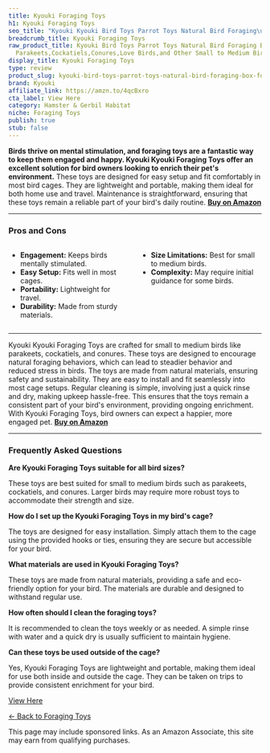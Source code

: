 ```yaml
---
title: Kyouki Foraging Toys
h1: Kyouki Foraging Toys
seo_title: "Kyouki Kyouki Bird Toys Parrot Toys Natural Bird Foraging\u2026"
breadcrumb_title: Kyouki Foraging Toys
raw_product_title: Kyouki Bird Toys Parrot Toys Natural Bird Foraging Box Foot for
  Parakeets,Cockatiels,Conures,Love Birds,and Other Small to Medium Birds
display_title: Kyouki Foraging Toys
type: review
product_slug: kyouki-bird-toys-parrot-toys-natural-bird-foraging-box-foot-for-parakee-5c71ad42
brand: Kyouki
affiliate_link: https://amzn.to/4qcBxro
cta_label: View Here
category: Hamster & Gerbil Habitat
niche: Foraging Toys
publish: true
stub: false
---
```


<div id="intro" class="full-width">
  <p><strong>Birds thrive on mental stimulation, and foraging toys are a fantastic way to keep them engaged and happy. Kyouki Kyouki Foraging Toys offer an excellent solution for bird owners looking to enrich their pet's environment.</strong> These toys are designed for easy setup and fit comfortably in most bird cages. They are lightweight and portable, making them ideal for both home use and travel. Maintenance is straightforward, ensuring that these toys remain a reliable part of your bird's daily routine. <a href="https://amzn.to/4qcBxro" rel="nofollow sponsored noopener" target="_blank"><strong>Buy on Amazon</strong></a></p>
</div>

<hr />
<h3 id="pros-cons">Pros and Cons</h3>
<div class="pc-grid" style="display:grid;grid-template-columns:1fr 1fr;gap:16px;">
  <ul>
    <li><strong>Engagement:</strong> Keeps birds mentally stimulated.</li>
    <li><strong>Easy Setup:</strong> Fits well in most cages.</li>
    <li><strong>Portability:</strong> Lightweight for travel.</li>
    <li><strong>Durability:</strong> Made from sturdy materials.</li>
  </ul>
  <ul>
    <li><strong>Size Limitations:</strong> Best for small to medium birds.</li>
    <li><strong>Complexity:</strong> May require initial guidance for some birds.</li>
  </ul>
</div>
<hr />

<div class="full-width">
  <p>Kyouki Kyouki Foraging Toys are crafted for small to medium birds like parakeets, cockatiels, and conures. These toys are designed to encourage natural foraging behaviors, which can lead to steadier behavior and reduced stress in birds. The toys are made from natural materials, ensuring safety and sustainability. They are easy to install and fit seamlessly into most cage setups. Regular cleaning is simple, involving just a quick rinse and dry, making upkeep hassle-free. This ensures that the toys remain a consistent part of your bird's environment, providing ongoing enrichment. With Kyouki Foraging Toys, bird owners can expect a happier, more engaged pet. <a href="https://amzn.to/4qcBxro" rel="nofollow sponsored noopener" target="_blank"><strong>Buy on Amazon</strong></a></p>
</div>

<hr />
<h3 id="faqs">Frequently Asked Questions</h3>

<p><strong>Are Kyouki Foraging Toys suitable for all bird sizes?</strong></p>
<p>These toys are best suited for small to medium birds such as parakeets, cockatiels, and conures. Larger birds may require more robust toys to accommodate their strength and size.</p>

<p><strong>How do I set up the Kyouki Foraging Toys in my bird's cage?</strong></p>
<p>The toys are designed for easy installation. Simply attach them to the cage using the provided hooks or ties, ensuring they are secure but accessible for your bird.</p>

<p><strong>What materials are used in Kyouki Foraging Toys?</strong></p>
<p>These toys are made from natural materials, providing a safe and eco-friendly option for your bird. The materials are durable and designed to withstand regular use.</p>

<p><strong>How often should I clean the foraging toys?</strong></p>
<p>It is recommended to clean the toys weekly or as needed. A simple rinse with water and a quick dry is usually sufficient to maintain hygiene.</p>

<p><strong>Can these toys be used outside of the cage?</strong></p>
<p>Yes, Kyouki Foraging Toys are lightweight and portable, making them ideal for use both inside and outside the cage. They can be taken on trips to provide consistent enrichment for your bird.</p>
<p><a class="btn" href="https://amzn.to/4qcBxro" target="_blank" rel="nofollow sponsored noopener">View Here</a></p>
<p><a href="/roundups/hamster-gerbil-habitat/foraging-toys/">← Back to Foraging Toys</a></p>
<aside class="disclosure">This page may include sponsored links. As an Amazon Associate, this site may earn from qualifying purchases.</aside>
